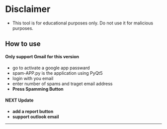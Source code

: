 # Disclaimer
* This tool is for educational purposes only. Do not use it for malicious purposes. 

## How to use
#### Only support Gmail for this version
* go to activate a google app passward
* spam-APP.py is the application using PyQt5
* login with you email
* enter number of spams and traget email address
* <b>Press Spamming Button 
#### NEXT Update
* add a report button
* support outlook email<br>

---

